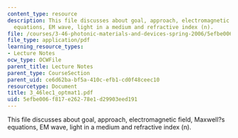 ```yaml
---
content_type: resource
description: This file discusses about goal, approach, electromagnetic field, Maxwell?s
  equations, EM wave, light in a medium and refractive index (n).
file: /courses/3-46-photonic-materials-and-devices-spring-2006/5efbe006f817e26278e1d29903eed191_3_46lec1_optmat1.pdf
file_type: application/pdf
learning_resource_types:
- Lecture Notes
ocw_type: OCWFile
parent_title: Lecture Notes
parent_type: CourseSection
parent_uid: ce6d62ba-bf5a-410c-efb1-cd0f48ceec10
resourcetype: Document
title: 3_46lec1_optmat1.pdf
uid: 5efbe006-f817-e262-78e1-d29903eed191
---
```

This file discusses about goal, approach, electromagnetic field, Maxwell?s equations, EM wave, light in a medium and refractive index (n).

